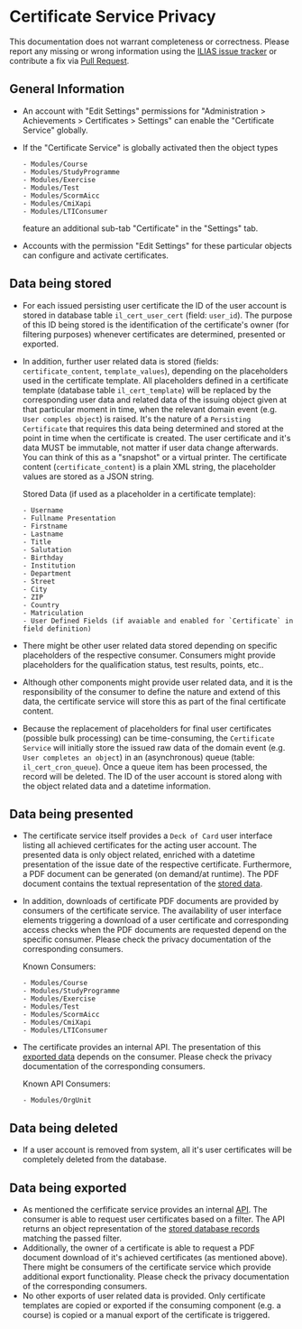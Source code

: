 # Certificate Service Privacy

This documentation does not warrant completeness or correctness. Please report any
missing or wrong information using the [ILIAS issue tracker](https://mantis.ilias.de)
or contribute a fix via [Pull Request](docs/development/contributing.md#pull-request-to-the-repositories).

## General Information

- An account with "Edit Settings" permissions for "Administration > Achievements > Certificates > Settings"
  can enable the "Certificate Service" globally.
- If the "Certificate Service" is globally activated then the object types

      - Modules/Course
      - Modules/StudyProgramme
      - Modules/Exercise
      - Modules/Test
      - Modules/ScormAicc
      - Modules/CmiXapi
      - Modules/LTIConsumer

  feature an additional sub-tab "Certificate" in the "Settings" tab.
- Accounts with the permission "Edit Settings" for these particular objects can configure and activate certificates.

## Data being stored

- For each issued persisting user certificate the ID of the user account is stored
  in database table `il_cert_user_cert` (field: `user_id`). The purpose of this ID being stored is the identification of
  the certificate's owner (for filtering purposes) whenever certificates are determined, presented or exported.
- In addition, further user related data is stored (fields: `certificate_content`, `template_values`), depending on the
  placeholders used in the certificate template. All placeholders defined in a certificate template
  (database table `il_cert_template`) will be replaced by the corresponding user data and related data of the
  issuing object given at that particular moment in time, when the relevant domain event (e.g. `User comples object`)
  is raised. It's the nature of a `Persisting Certificate` that requires this data being determined and stored at the
  point in time when the certificate is created. The user certificate and it's data MUST be immutable, not matter if
  user data change afterwards. You can think of this as a "snapshot" or a virtual printer. The certificate
  content (`certificate_content`) is a plain XML string, the placeholder values are stored as a JSON
  string.

    Stored Data (if used as a placeholder in a certificate template):

      - Username
      - Fullname Presentation
      - Firstname
      - Lastname
      - Title
      - Salutation
      - Birthday
      - Institution
      - Department
      - Street
      - City
      - ZIP
      - Country
      - Matriculation
      - User Defined Fields (if avaiable and enabled for `Certificate` in field definition)

- There might be other user related data stored depending on specific placeholders of the respective consumer. Consumers
  might provide placeholders for the qualification status, test results, points, etc..
- Although other components might provide user related data, and it is the responsibility of the consumer
  to define the nature and extend of this data, the certificate service will store this as part of the final certificate
  content.
- Because the replacement of placeholders for final user certificates (possible bulk processing) can be time-consuming, the
  `Certificate Service` will initially store the issued raw data of the domain event (e.g. `User completes an object`) in an
  (asynchronous) queue (table: `il_cert_cron_queue`). Once a queue item has been processed, the record will be deleted.
  The ID of the user account is stored along with the object related data and a datetime information.

## Data being presented

- The certificate service itself provides a `Deck of Card` user interface listing all achieved certificates for the acting
  user account. The presented data is only object related, enriched with a datetime presentation of the issue date
  of the respective certificate. Furthermore, a PDF document can be generated (on demand/at runtime). The PDF document
  contains the textual representation of the [stored data](#data-being-stored).
- In addition, downloads of certificate PDF documents are provided by consumers of the certificate service. The
  availability of user interface elements triggering a download of a user certificate and corresponding access checks
  when the PDF documents are requested depend on the specific consumer. Please check the privacy documentation
  of the corresponding consumers. 

    Known Consumers:

      - Modules/Course
      - Modules/StudyProgramme
      - Modules/Exercise
      - Modules/Test
      - Modules/ScormAicc
      - Modules/CmiXapi
      - Modules/LTIConsumer

- The certificate provides an internal API. The presentation of this [exported data](#data-being-exported)
  depends on the consumer. Please check the privacy documentation of the corresponding consumers.

    Known API Consumers:

      - Modules/OrgUnit

## Data being deleted

- If a user account is removed from system, all it's user certificates will be completely deleted from
  the database.

## Data being exported 

- As mentioned the cerfificate service provides an internal [API](./README.md#api). The consumer is able
  to request user certificates based on a filter. The API returns an object representation of the
  [stored database records](#data-being-stored) matching the passed filter.
- Additionally, the owner of a certificate is able to request a PDF document download of it's achieved
  certificates (as mentioned above). There might be consumers of the certificate service which provide additional
  export functionality. Please check the privacy documentation of the corresponding consumers.
- No other exports of user related data is provided. Only certificate templates are copied or exported if the
  consuming component (e.g. a course) is copied or a manual export of the certificate is triggered.